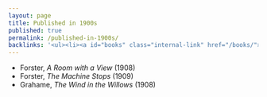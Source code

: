 ```yaml
---
layout: page
title: Published in 1900s
published: true
permalink: /published-in-1900s/
backlinks: '<ul><li><a id="books" class="internal-link" href="/books/">Books</a></li></ul>'
---
```


* Forster, _A Room with a View_ (1908) 
* Forster, _The Machine Stops_ (1909) 
* Grahame, _The Wind in the Willows_ (1908) 
